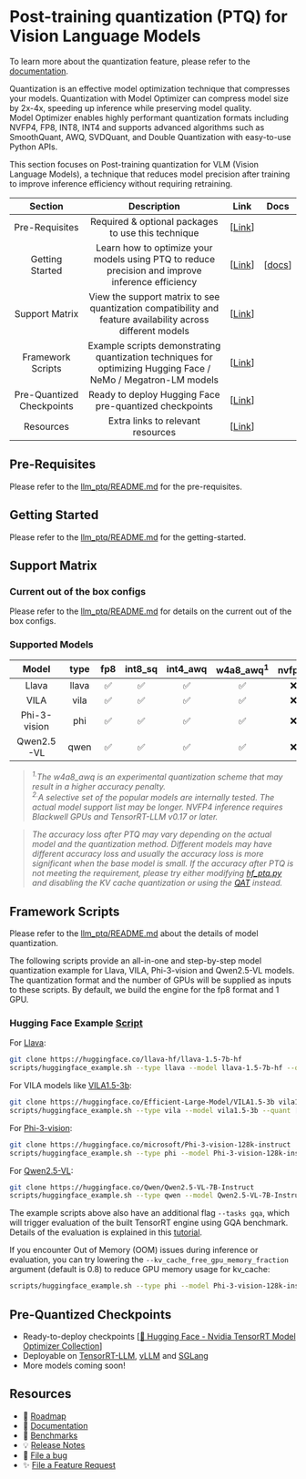 # Post-training quantization (PTQ) for Vision Language Models

To learn more about the quantization feature, please refer to the [documentation](https://nvidia.github.io/TensorRT-Model-Optimizer/guides/1_quantization.html).

Quantization is an effective model optimization technique that compresses your models. Quantization with Model Optimizer can compress model size by 2x-4x, speeding up inference while preserving model quality. \
Model Optimizer enables highly performant quantization formats including NVFP4, FP8, INT8, INT4 and supports advanced algorithms such as SmoothQuant, AWQ, SVDQuant, and Double Quantization with easy-to-use Python APIs.

This section focuses on Post-training quantization for VLM (Vision Language Models), a technique that reduces model precision after training to improve inference efficiency without requiring retraining.

<div align="center">

| **Section** | **Description** | **Link** | **Docs** |
| :------------: | :------------: | :------------: | :------------: |
| Pre-Requisites | Required & optional packages to use this technique | \[[Link](#pre-requisites)\] | |
| Getting Started | Learn how to optimize your models using PTQ to reduce precision and improve inference efficiency | \[[Link](#getting-started)\] | \[[docs](https://nvidia.github.io/TensorRT-Model-Optimizer/guides/1_quantization.html)\] |
| Support Matrix | View the support matrix to see quantization compatibility and feature availability across different models | \[[Link](#support-matrix)\] | |
| Framework Scripts | Example scripts demonstrating quantization techniques for optimizing Hugging Face / NeMo / Megatron-LM models | \[[Link](#framework-scripts)\] | |
| Pre-Quantized Checkpoints | Ready to deploy Hugging Face pre-quantized checkpoints | \[[Link](#pre-quantized-checkpoints)\] | |
| Resources | Extra links to relevant resources | \[[Link](#resources)\] | |

</div>

## Pre-Requisites

Please refer to the [llm_ptq/README.md](../llm_ptq/README.md#pre-requisites) for the pre-requisites.

## Getting Started

Please refer to the [llm_ptq/README.md](../llm_ptq/README.md#getting-started) for the getting-started.

## Support Matrix

### Current out of the box configs

Please refer to the [llm_ptq/README.md](../llm_ptq/README.md#current-out-of-the-box-configs) for details on the current out of the box configs.

### Supported Models

| Model | type | fp8 | int8_sq | int4_awq | w4a8_awq<sup>1</sup> | nvfp4<sup>2</sup> |
| :---: | :---: | :---: | :---: | :---: | :---: | :---: |
| Llava | llava | ✅ | ✅ | ✅ | ✅ | ❌ |
| VILA | vila | ✅ | ✅ | ✅ | ✅ | ❌ |
| Phi-3-vision | phi | ✅ | ✅ | ✅ | ✅ | ❌ |
| Qwen2.5-VL | qwen | ✅ | ✅ | ✅ | ✅ | ❌ |

> *<sup>1.</sup>The w4a8_awq is an experimental quantization scheme that may result in a higher accuracy penalty.* \
> *<sup>2.</sup>A selective set of the popular models are internally tested. The actual model support list may be longer. NVFP4 inference requires Blackwell GPUs and TensorRT-LLM v0.17 or later.*

> *The accuracy loss after PTQ may vary depending on the actual model and the quantization method. Different models may have different accuracy loss and usually the accuracy loss is more significant when the base model is small. If the accuracy after PTQ is not meeting the requirement, please try either modifying [hf_ptq.py](../llm_ptq/hf_ptq.py) and disabling the KV cache quantization or using the [QAT](./../llm_qat/README.md) instead.*

## Framework Scripts

Please refer to the [llm_ptq/README.md](../llm_ptq/README.md) about the details of model quantization.

The following scripts provide an all-in-one and step-by-step model quantization example for Llava, VILA, Phi-3-vision and Qwen2.5-VL models. The quantization format and the number of GPUs will be supplied as inputs to these scripts. By default, we build the engine for the fp8 format and 1 GPU.

### Hugging Face Example [Script](./scripts/huggingface_example.sh)

For [Llava](https://huggingface.co/llava-hf/llava-1.5-7b-hf):

```bash
git clone https://huggingface.co/llava-hf/llava-1.5-7b-hf
scripts/huggingface_example.sh --type llava --model llava-1.5-7b-hf --quant [fp8|int8_sq|int4_awq|w4a8_awq] --tp [1|2|4|8]
```

For VILA models like [VILA1.5-3b](https://huggingface.co/Efficient-Large-Model/VILA1.5-3b):

```bash
git clone https://huggingface.co/Efficient-Large-Model/VILA1.5-3b vila1.5-3b
scripts/huggingface_example.sh --type vila --model vila1.5-3b --quant [fp8|int8_sq|int4_awq|w4a8_awq] --tp [1|2|4|8]
```

For [Phi-3-vision](https://huggingface.co/microsoft/Phi-3-vision-128k-instruct):

```bash
git clone https://huggingface.co/microsoft/Phi-3-vision-128k-instruct
scripts/huggingface_example.sh --type phi --model Phi-3-vision-128k-instruct --quant [fp8|int8_sq|int4_awq|w4a8_awq]
```

For [Qwen2.5-VL](https://huggingface.co/Qwen/Qwen2.5-VL-7B-Instruct):

```bash
git clone https://huggingface.co/Qwen/Qwen2.5-VL-7B-Instruct
scripts/huggingface_example.sh --type qwen --model Qwen2.5-VL-7B-Instruct --export_fmt hf --quant [fp8|nvfp4|int8_sq|int4_awq|w4a8_awq]
```

The example scripts above also have an additional flag `--tasks gqa`, which will trigger evaluation of the built TensorRT engine using GQA benchmark. Details of the evaluation is explained in this [tutorial](../vlm_eval/README.md).

If you encounter Out of Memory (OOM) issues during inference or evaluation, you can try lowering the `--kv_cache_free_gpu_memory_fraction` argument (default is 0.8) to reduce GPU memory usage for kv_cache:

```bash
scripts/huggingface_example.sh --type phi --model Phi-3-vision-128k-instruct --quant fp8 --kv_cache_free_gpu_memory_fraction 0.5
```

## Pre-Quantized Checkpoints

- Ready-to-deploy checkpoints \[[🤗 Hugging Face - Nvidia TensorRT Model Optimizer Collection](https://huggingface.co/collections/nvidia/model-optimizer-66aa84f7966b3150262481a4)\]
- Deployable on [TensorRT-LLM](https://github.com/NVIDIA/TensorRT-LLM), [vLLM](https://github.com/vllm-project/vllm) and [SGLang](https://github.com/sgl-project/sglang)
- More models coming soon!

## Resources

- 📅 [Roadmap](https://github.com/NVIDIA/TensorRT-Model-Optimizer/issues/146)
- 📖 [Documentation](https://nvidia.github.io/TensorRT-Model-Optimizer)
- 🎯 [Benchmarks](../benchmark.md)
- 💡 [Release Notes](https://nvidia.github.io/TensorRT-Model-Optimizer/reference/0_changelog.html)
- 🐛 [File a bug](https://github.com/NVIDIA/TensorRT-Model-Optimizer/issues/new?template=1_bug_report.md)
- ✨ [File a Feature Request](https://github.com/NVIDIA/TensorRT-Model-Optimizer/issues/new?template=2_feature_request.md)
